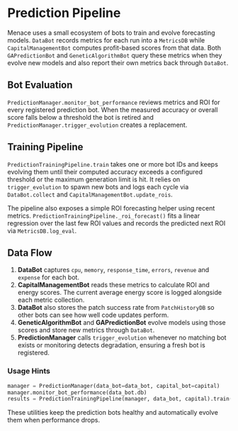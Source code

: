 # Prediction Pipeline

Menace uses a small ecosystem of bots to train and evolve forecasting models. `DataBot` records metrics for each run into a `MetricsDB` while `CapitalManagementBot` computes profit-based scores from that data. Both `GAPredictionBot` and `GeneticAlgorithmBot` query these metrics when they evolve new models and also report their own metrics back through `DataBot`.

## Bot Evaluation

`PredictionManager.monitor_bot_performance` reviews metrics and ROI for every registered prediction bot. When the measured accuracy or overall score falls below a threshold the bot is retired and `PredictionManager.trigger_evolution` creates a replacement.

## Training Pipeline

`PredictionTrainingPipeline.train` takes one or more bot IDs and keeps evolving them until their computed accuracy exceeds a configured threshold or the maximum generation limit is hit. It relies on `trigger_evolution` to spawn new bots and logs each cycle via `DataBot.collect` and `CapitalManagementBot.update_rois`.

The pipeline also exposes a simple ROI forecasting helper using recent metrics. `PredictionTrainingPipeline._roi_forecast()` fits a linear regression over the last few ROI values and records the predicted next ROI via `MetricsDB.log_eval`.

## Data Flow

1. **DataBot** captures `cpu`, `memory`, `response_time`, `errors`, `revenue` and `expense` for each bot.
2. **CapitalManagementBot** reads these metrics to calculate ROI and energy scores. The current average energy score is logged alongside each metric collection.
3. **DataBot** also stores the patch success rate from `PatchHistoryDB` so other bots can see how well code updates perform.
4. **GeneticAlgorithmBot** and **GAPredictionBot** evolve models using those scores and store new metrics through `DataBot`.
5. **PredictionManager** calls `trigger_evolution` whenever no matching bot exists or monitoring detects degradation, ensuring a fresh bot is registered.

### Usage Hints

```python
manager = PredictionManager(data_bot=data_bot, capital_bot=capital)
manager.monitor_bot_performance(data_bot.db)
results = PredictionTrainingPipeline(manager, data_bot, capital).train([bot_id])
```

These utilities keep the prediction bots healthy and automatically evolve them when performance drops.

